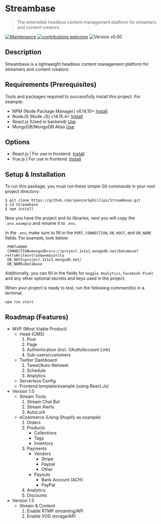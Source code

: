 # Streambase
> The extensible headless content management platform for streamers and content creators.

[![Maintenance](https://img.shields.io/badge/Maintained%3F-yes-green.svg)](https://GitHub.com/Naereen/StrapDown.js/graphs/commit-activity)
[![contributions welcome](https://img.shields.io/badge/contributions-welcome-brightgreen.svg?style=flat)](https://github.com/dwyl/esta/issues)
![Version v0.00](https://img.shields.io/badge/version-v0.00-orange.svg?style=flat)

## Description
Streambase is a lightweight headless content management platform for streamers and content creators.

## Requirements  (Prerequisites)
Tools and packages required to successfully install this project.
For example:
* NPM (Node Package Manager) v6.14.10+ [Install](https://nodejs.org/en/)
* NodeJS (Node JS) v14.15.4+ [Install](https://www.npmjs.com/get-npm)
* React.js (Used in backend) [Use]()
* MongoDB/MongoDB Atlas [Use]()

## Options
* React.js | For use in frontend. [Install]()
* Vue.js | For use in frontend. [Install]()

## Setup & Installation
To run this package, you must run these simple Git commands in your root project directory:
```
$ git clone https://github.com/spencerkphillips/Streambase.git
$ cd Streambase
$ npm install
```

Now you have the project and its libraries, next you will copy the ``.env.example`` and rename it to ``.env``.

In the ``.env``, make sure to fill in the ``PORT``, ``CONNECTION``, ``DB_HOST``, and ``DB_NAME`` fields. For example, look below:
```
 PORT=0000
 CONNECTION=mongodb+srv://project.1x1x1.mongodb.net/Database?retryWrites=true&w=majority
 DB_HOST=project.1x1x1.mongodb.net/
 DB_NAME=Database
```

Additionally, you can fill in the fields for ``Goggle Analytics``, ``Facebook Pixel`` and any other optional secrets and keys used in the project.

When your project is ready to test, run the following command(s) in a terminal:
```
npm run start
```

## Roadmap (Features)
- MVP (Most Viable Product)
   * Head (CMS)
      1. Post
      2. Page
      3. Authentication (incl. OAuth/Account Link)
      4. Sub-users/customers
   * Twitter Dashboard
      1. Tweet/Auto-Retweet
      2. Schedule
      3. Analytics
    * Serverless Config
    * Frontend template/example (using React.Js)
- Version 1.0
    * Stream Tools
        1. Stream Chat Bot
        2. Stream Alerts
        3. AutoLurk
    * eCommerce (Using Shopify as example)
        1. Orders
        2. Products
            - Collections
            - Tags
            - Inventory
        3. Payments
            - Vendors
                * Stripe
                * Paypal
                * Other
            - Payouts
                * Bank Account (ACH)
                * PayPal
        4. Analytics
        5. Discounts
- Version 1.5
    * Stream & Content
        1. Enable RTMP streaming/API
        2. Enable VOD storage/API


